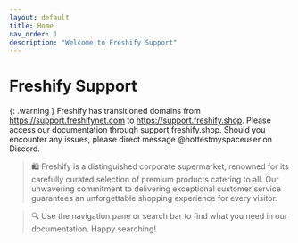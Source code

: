 ```yaml
---
layout: default
title: Home
nav_order: 1
description: "Welcome to Freshify Support"
---
```


# Freshify Support

{: .warning }
Freshify has transitioned domains from https://support.freshifynet.com to https://support.freshify.shop. Please access our documentation through support.freshify.shop. Should you encounter any issues, please direct message @hottestmyspaceuser on Discord.

> 🛍️ Freshify is a distinguished corporate supermarket, renowned for its carefully curated selection of premium products catering to all. Our unwavering commitment to delivering exceptional customer service guarantees an unforgettable shopping experience for every visitor.

> 🔍 Use the navigation pane or search bar to find what you need in our documentation. Happy searching!


